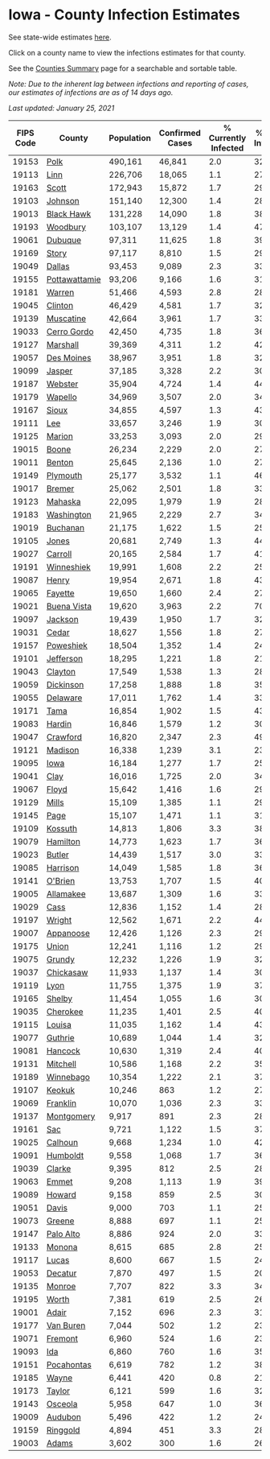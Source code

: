 # Iowa - County Infection Estimates

See state-wide estimates [here](/infections/us-ia).

Click on a county name to view the infections estimates for that county.

See the [Counties Summary](/infections/summary-counties) page for a searchable and sortable table.

*Note: Due to the inherent lag between infections and reporting of cases, our estimates of infections are as of 14 days ago.*

*Last updated: January 25, 2021*

|   FIPS Code |                         County |   Population |   Confirmed Cases |   % Currently Infected |   % Total Infected |
|-------------|--------------------------------|--------------|-------------------|------------------------|--------------------|
|       19153 |                   [Polk](polk) |      490,161 |            46,841 |                    2.0 |               32.5 |
|       19113 |                   [Linn](linn) |      226,706 |            18,065 |                    1.1 |               27.2 |
|       19163 |                 [Scott](scott) |      172,943 |            15,872 |                    1.7 |               29.9 |
|       19103 |             [Johnson](johnson) |      151,140 |            12,300 |                    1.4 |               28.0 |
|       19013 |       [Black Hawk](black-hawk) |      131,228 |            14,090 |                    1.8 |               38.7 |
|       19193 |           [Woodbury](woodbury) |      103,107 |            13,129 |                    1.4 |               47.2 |
|       19061 |             [Dubuque](dubuque) |       97,311 |            11,625 |                    1.8 |               39.1 |
|       19169 |                 [Story](story) |       97,117 |             8,810 |                    1.5 |               29.8 |
|       19049 |               [Dallas](dallas) |       93,453 |             9,089 |                    2.3 |               33.8 |
|       19155 | [Pottawattamie](pottawattamie) |       93,206 |             9,166 |                    1.6 |               31.9 |
|       19181 |               [Warren](warren) |       51,466 |             4,593 |                    2.8 |               28.6 |
|       19045 |             [Clinton](clinton) |       46,429 |             4,581 |                    1.7 |               32.2 |
|       19139 |         [Muscatine](muscatine) |       42,664 |             3,961 |                    1.7 |               33.8 |
|       19033 |     [Cerro Gordo](cerro-gordo) |       42,450 |             4,735 |                    1.8 |               36.3 |
|       19127 |           [Marshall](marshall) |       39,369 |             4,311 |                    1.2 |               42.4 |
|       19057 |       [Des Moines](des-moines) |       38,967 |             3,951 |                    1.8 |               32.6 |
|       19099 |               [Jasper](jasper) |       37,185 |             3,328 |                    2.2 |               30.4 |
|       19187 |             [Webster](webster) |       35,904 |             4,724 |                    1.4 |               44.1 |
|       19179 |             [Wapello](wapello) |       34,969 |             3,507 |                    2.0 |               34.9 |
|       19167 |                 [Sioux](sioux) |       34,855 |             4,597 |                    1.3 |               43.6 |
|       19111 |                     [Lee](lee) |       33,657 |             3,246 |                    1.9 |               30.9 |
|       19125 |               [Marion](marion) |       33,253 |             3,093 |                    2.0 |               29.9 |
|       19015 |                 [Boone](boone) |       26,234 |             2,229 |                    2.0 |               27.4 |
|       19011 |               [Benton](benton) |       25,645 |             2,136 |                    1.0 |               27.5 |
|       19149 |           [Plymouth](plymouth) |       25,177 |             3,532 |                    1.1 |               46.5 |
|       19017 |               [Bremer](bremer) |       25,062 |             2,501 |                    1.8 |               33.2 |
|       19123 |             [Mahaska](mahaska) |       22,095 |             1,979 |                    1.9 |               28.9 |
|       19183 |       [Washington](washington) |       21,965 |             2,229 |                    2.7 |               34.9 |
|       19019 |           [Buchanan](buchanan) |       21,175 |             1,622 |                    1.5 |               25.0 |
|       19105 |                 [Jones](jones) |       20,681 |             2,749 |                    1.3 |               44.4 |
|       19027 |             [Carroll](carroll) |       20,165 |             2,584 |                    1.7 |               41.4 |
|       19191 |       [Winneshiek](winneshiek) |       19,991 |             1,608 |                    2.2 |               25.7 |
|       19087 |                 [Henry](henry) |       19,954 |             2,671 |                    1.8 |               43.6 |
|       19065 |             [Fayette](fayette) |       19,650 |             1,660 |                    2.4 |               27.2 |
|       19021 |     [Buena Vista](buena-vista) |       19,620 |             3,963 |                    2.2 |               70.9 |
|       19097 |             [Jackson](jackson) |       19,439 |             1,950 |                    1.7 |               32.5 |
|       19031 |                 [Cedar](cedar) |       18,627 |             1,556 |                    1.8 |               27.5 |
|       19157 |         [Poweshiek](poweshiek) |       18,504 |             1,352 |                    1.4 |               24.9 |
|       19101 |         [Jefferson](jefferson) |       18,295 |             1,221 |                    1.8 |               21.4 |
|       19043 |             [Clayton](clayton) |       17,549 |             1,538 |                    1.3 |               28.6 |
|       19059 |         [Dickinson](dickinson) |       17,258 |             1,888 |                    1.8 |               35.6 |
|       19055 |           [Delaware](delaware) |       17,011 |             1,762 |                    1.4 |               33.5 |
|       19171 |                   [Tama](tama) |       16,854 |             1,902 |                    1.5 |               43.8 |
|       19083 |               [Hardin](hardin) |       16,846 |             1,579 |                    1.2 |               30.4 |
|       19047 |           [Crawford](crawford) |       16,820 |             2,347 |                    2.3 |               49.8 |
|       19121 |             [Madison](madison) |       16,338 |             1,239 |                    3.1 |               23.9 |
|       19095 |                   [Iowa](iowa) |       16,184 |             1,277 |                    1.7 |               25.8 |
|       19041 |                   [Clay](clay) |       16,016 |             1,725 |                    2.0 |               34.5 |
|       19067 |                 [Floyd](floyd) |       15,642 |             1,416 |                    1.6 |               29.3 |
|       19129 |                 [Mills](mills) |       15,109 |             1,385 |                    1.1 |               29.8 |
|       19145 |                   [Page](page) |       15,107 |             1,471 |                    1.1 |               31.8 |
|       19109 |             [Kossuth](kossuth) |       14,813 |             1,806 |                    3.3 |               38.0 |
|       19079 |           [Hamilton](hamilton) |       14,773 |             1,623 |                    1.7 |               36.0 |
|       19023 |               [Butler](butler) |       14,439 |             1,517 |                    3.0 |               33.8 |
|       19085 |           [Harrison](harrison) |       14,049 |             1,585 |                    1.8 |               36.0 |
|       19141 |             [O'Brien](o'brien) |       13,753 |             1,707 |                    1.5 |               40.5 |
|       19005 |         [Allamakee](allamakee) |       13,687 |             1,309 |                    1.6 |               33.3 |
|       19029 |                   [Cass](cass) |       12,836 |             1,152 |                    1.4 |               28.6 |
|       19197 |               [Wright](wright) |       12,562 |             1,671 |                    2.2 |               44.7 |
|       19007 |         [Appanoose](appanoose) |       12,426 |             1,126 |                    2.3 |               29.3 |
|       19175 |                 [Union](union) |       12,241 |             1,116 |                    1.2 |               29.2 |
|       19075 |               [Grundy](grundy) |       12,232 |             1,226 |                    1.9 |               32.7 |
|       19037 |         [Chickasaw](chickasaw) |       11,933 |             1,137 |                    1.4 |               30.9 |
|       19119 |                   [Lyon](lyon) |       11,755 |             1,375 |                    1.9 |               37.8 |
|       19165 |               [Shelby](shelby) |       11,454 |             1,055 |                    1.6 |               30.2 |
|       19035 |           [Cherokee](cherokee) |       11,235 |             1,401 |                    2.5 |               40.0 |
|       19115 |               [Louisa](louisa) |       11,035 |             1,162 |                    1.4 |               43.9 |
|       19077 |             [Guthrie](guthrie) |       10,689 |             1,044 |                    1.4 |               32.3 |
|       19081 |             [Hancock](hancock) |       10,630 |             1,319 |                    2.4 |               40.0 |
|       19131 |           [Mitchell](mitchell) |       10,586 |             1,168 |                    2.2 |               35.7 |
|       19189 |         [Winnebago](winnebago) |       10,354 |             1,222 |                    2.1 |               37.9 |
|       19107 |               [Keokuk](keokuk) |       10,246 |               863 |                    1.2 |               27.5 |
|       19069 |           [Franklin](franklin) |       10,070 |             1,036 |                    2.3 |               33.6 |
|       19137 |       [Montgomery](montgomery) |        9,917 |               891 |                    2.3 |               28.0 |
|       19161 |                     [Sac](sac) |        9,721 |             1,122 |                    1.5 |               37.5 |
|       19025 |             [Calhoun](calhoun) |        9,668 |             1,234 |                    1.0 |               42.4 |
|       19091 |           [Humboldt](humboldt) |        9,558 |             1,068 |                    1.7 |               36.9 |
|       19039 |               [Clarke](clarke) |        9,395 |               812 |                    2.5 |               28.1 |
|       19063 |                 [Emmet](emmet) |        9,208 |             1,113 |                    1.9 |               39.0 |
|       19089 |               [Howard](howard) |        9,158 |               859 |                    2.5 |               30.1 |
|       19051 |                 [Davis](davis) |        9,000 |               703 |                    1.1 |               25.4 |
|       19073 |               [Greene](greene) |        8,888 |               697 |                    1.1 |               25.9 |
|       19147 |         [Palo Alto](palo-alto) |        8,886 |               924 |                    2.0 |               33.2 |
|       19133 |               [Monona](monona) |        8,615 |               685 |                    2.8 |               25.0 |
|       19117 |                 [Lucas](lucas) |        8,600 |               667 |                    1.5 |               24.3 |
|       19053 |             [Decatur](decatur) |        7,870 |               497 |                    1.5 |               20.0 |
|       19135 |               [Monroe](monroe) |        7,707 |               822 |                    3.3 |               34.0 |
|       19195 |                 [Worth](worth) |        7,381 |               619 |                    2.5 |               26.7 |
|       19001 |                 [Adair](adair) |        7,152 |               696 |                    2.3 |               31.2 |
|       19177 |         [Van Buren](van-buren) |        7,044 |               502 |                    1.2 |               23.6 |
|       19071 |             [Fremont](fremont) |        6,960 |               524 |                    1.6 |               23.9 |
|       19093 |                     [Ida](ida) |        6,860 |               760 |                    1.6 |               35.5 |
|       19151 |       [Pocahontas](pocahontas) |        6,619 |               782 |                    1.2 |               38.7 |
|       19185 |                 [Wayne](wayne) |        6,441 |               420 |                    0.8 |               21.1 |
|       19173 |               [Taylor](taylor) |        6,121 |               599 |                    1.6 |               32.5 |
|       19143 |             [Osceola](osceola) |        5,958 |               647 |                    1.0 |               36.4 |
|       19009 |             [Audubon](audubon) |        5,496 |               422 |                    1.2 |               24.9 |
|       19159 |           [Ringgold](ringgold) |        4,894 |               451 |                    3.3 |               28.5 |
|       19003 |                 [Adams](adams) |        3,602 |               300 |                    1.6 |               26.4 |